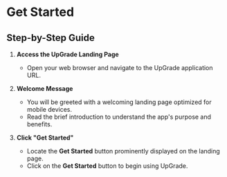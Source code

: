 # Get Started

## Step-by-Step Guide

1. **Access the UpGrade Landing Page**
   - Open your web browser and navigate to the UpGrade application URL.

2. **Welcome Message**
   - You will be greeted with a welcoming landing page optimized for mobile devices.
   - Read the brief introduction to understand the app's purpose and benefits.

3. **Click "Get Started"**
   - Locate the **Get Started** button prominently displayed on the landing page.
   - Click on the **Get Started** button to begin using UpGrade.